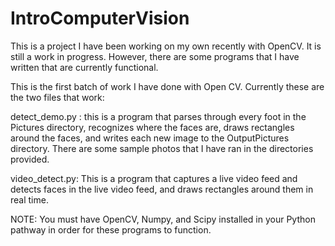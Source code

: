 IntroComputerVision
===================

This is a project I have been working on my own recently with OpenCV. It is still a work in progress.
However, there are some programs that I have written that are currently functional.

This is the first batch of work I have done with Open CV.
Currently these are the two files that work:

detect_demo.py : this is a program that parses through every foot in
the Pictures directory, recognizes where the faces are, draws
rectangles around the faces, and writes each new image to the
OutputPictures directory. There are some sample photos that I have ran
in the directories provided.

video_detect.py: This is a program that captures a live video feed and
detects faces in the live video feed, and draws rectangles around them
in real time.

NOTE: You must have OpenCV, Numpy, and Scipy installed in your Python
pathway in order for these programs to function.
